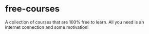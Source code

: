 # free-courses
A collection of courses that are 100% free to learn. All you need is an internet connection and some motivation!
